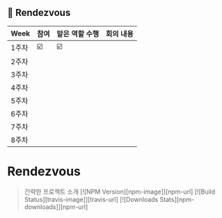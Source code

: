 ##  🍎 Rendezvous

| Week | 참여 | 맡은 역할 수행 |회의 내용 |
| ------ | -- | -- |----------- |
| 1주차 | ☑️  | ☑️ | |
| 2주차 |  |  |   |
| 3주차 |  |  |  |
| 4주차 |  |  |  |
| 5주차 |  |  |  |
| 6주차 |  |  |  |
| 7주차 |  |  |  |
| 8주차 |  |  |  |


# Rendezvous
> 간략한 프로젝트 소개 
[![NPM Version][npm-image]][npm-url]
[![Build Status][travis-image]][travis-url]
[![Downloads Stats][npm-downloads]][npm-url]

